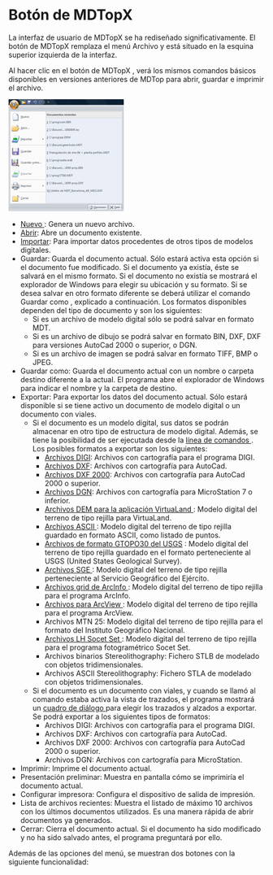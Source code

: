 # Botón de MDTopX

La interfaz de usuario de MDTopX se ha rediseñado significativamente. El botón de MDTopX  remplaza el menú Archivo y está situado en la esquina superior izquierda de la interfaz.

Al hacer clic en el botón de MDTopX , verá los mismos comandos básicos disponibles en versiones anteriores de MDTop para abrir, guardar e imprimir el archivo.

![](../../.gitbook/assets/menu-boton-mdtopx.jpg)

* [Nuevo ](../operaciones-con-archivos/archivo-nuevo.md): Genera un nuevo archivo.
* [Abrir](../operaciones-con-archivos/abrir-archivo.md): Abre un documento existente.
* [Importar](../operaciones-con-archivos/importar/importar-archivo.md): Para importar datos procedentes de otros tipos de modelos digitales.
* Guardar: Guarda el documento actual. Sólo estará activa esta opción si el documento fue modificado. Si el documento ya existía, éste se salvará en el mismo formato. Si el documento no existía se mostrará el explorador de Windows para elegir su ubicación y su formato. Si se desea salvar en otro formato diferente se deberá utilizar el comando Guardar como , explicado a continuación. Los formatos disponibles dependen del tipo de documento y son los siguientes:
  * Si es un archivo de modelo digital sólo se podrá salvar en formato MDT.
  * Si es un archivo de dibujo se podrá salvar en formato BIN, DXF, DXF para versiones AutoCad 2000 o superior, o DGN.
  * Si es un archivo de imagen se podrá salvar en formato TIFF, BMP o JPEG.
* Guardar como: Guarda el documento actual con un nombre o carpeta destino diferente a la actual. El programa abre el explorador de Windows para indicar el nombre y la carpeta de destino.
* Exportar: Para exportar los datos del documento actual. Sólo estará disponible si se tiene activo un documento de modelo digital o un documento con viales.
  * Si el documento es un modelo digital, sus datos se podrán almacenar en otro tipo de estructura de modelo digital. Además, se tiene la posibilidad de ser ejecutada desde la [línea de comandos ](../desde-linea-de-comando/linea-de-comando-exportar-modelos-digitales-del-terreno.md). Los posibles formatos a exportar son los siguientes:
    * [Archivos DIGI](../operaciones-con-archivos/exportar/exportar-archivos-bin-dxf-o-dgn.md): Archivos con cartografía para el programa DIGI.
    * [Archivos DXF](../operaciones-con-archivos/exportar/exportar-archivos-bin-dxf-o-dgn.md): Archivos con cartografía para AutoCad.
    * [Archivos DXF 2000](../operaciones-con-archivos/exportar/exportar-archivos-bin-dxf-o-dgn.md): Archivos con cartografía para AutoCad 2000 o superior.
    * [Archivos DGN](../operaciones-con-archivos/exportar/exportar-archivos-bin-dxf-o-dgn.md): Archivos con cartografía para MicroStation 7 o inferior.
    * [Archivos DEM para la aplicación VirtuaLand ](../operaciones-con-archivos/exportar/exportar-archivos-dem.md): Modelo digital del terreno de tipo rejilla para VirtuaLand.
    * [Archivos ASCII ](../operaciones-con-archivos/exportar/exportar-archivos-ascii-o-grid-de-arcinfo.md): Modelo digital del terreno de tipo rejilla guardado en formato ASCII, como listado de puntos.
    * [Archivos de formato GTOPO30 del USGS](../operaciones-con-archivos/exportar/exportar-gtopo30.md) : Modelo digital del terreno de tipo rejilla guardado en el formato perteneciente al USGS \(United States Geological Survey\).
    * [Archivos SGE ](../operaciones-con-archivos/exportar/exportar-archivos-sge-arcview-o-socet-set.md): Modelo digital del terreno de tipo rejilla perteneciente al Servicio Geográfico del Ejército.
    * [Archivos grid de ArcInfo ](../operaciones-con-archivos/exportar/exportar-archivos-ascii-o-grid-de-arcinfo.md): Modelo digital del terreno de tipo rejilla para el programa ArcInfo.
    * [Archivos para ArcView ](../operaciones-con-archivos/exportar/exportar-archivos-sge-arcview-o-socet-set.md): Modelo digital del terreno de tipo rejilla para el programa ArcView.
    * Archivos MTN 25: Modelo digital del terreno de tipo rejilla para el formato del Instituto Geográfico Nacional.
    * [Archivos LH Socet Set ](../operaciones-con-archivos/exportar/exportar-archivos-sge-arcview-o-socet-set.md): Modelo digital del terreno de tipo rejilla para el programa fotogramétrico Socet Set.
    * Archivos binarios Stereolithography: Fichero STLB de modelado con objetos tridimensionales.
    * Archivos ASCII Stereolithography: Fichero STLA de modelado con objetos tridimensionales.
  * Si el documento es un documento con viales, y cuando se llamó al comando estaba activa la vista de trazados, el programa mostrará un [cuadro de diálogo ](../operaciones-con-archivos/exportar/exportar-trazados.md)para elegir los trazados y alzados a exportar. Se podrá exportar a los siguientes tipos de formatos:
    * Archivos DIGI: Archivos con cartografía para el programa DIGI.
    * Archivos DXF: Archivos con cartografía para AutoCad.
    * Archivos DXF 2000: Archivos con cartografía para AutoCad 2000 o superior.
    * Archivos DGN: Archivos con cartografía para MicroStation.
* Imprimir: Imprime el documento actual.
* Presentación preliminar: Muestra en pantalla cómo se imprimiría el documento actual.
* Configurar impresora: Configura el dispositivo de salida de impresión.
* Lista de archivos recientes: Muestra el listado de máximo 10 archivos con los últimos documentos utilizados. Es una manera rápida de abrir documentos ya generados.
* Cerrar: Cierra el documento actual. Si el documento ha sido modificado y no ha sido salvado antes, el programa preguntará por ello.

Además de las opciones del menú, se muestran dos botones con la siguiente funcionalidad:

